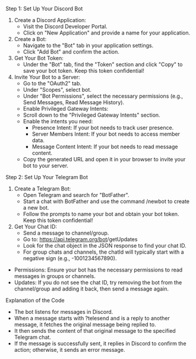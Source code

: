 
Step 1: Set Up Your Discord Bot
1. Create a Discord Application:
    * Visit the Discord Developer Portal.
    * Click on "New Application" and provide a name for your application.
2. Create a Bot:
    * Navigate to the "Bot" tab in your application settings.
    * Click "Add Bot" and confirm the action.
3. Get Your Bot Token:
    * Under the "Bot" tab, find the "Token" section and click "Copy" to save your bot token. Keep this token confidential!
4. Invite Your Bot to a Server:
    * Go to the "OAuth2" tab.
    * Under "Scopes", select bot.
    * Under "Bot Permissions", select the necessary permissions (e.g., Send Messages, Read Message History).
    * Enable Privileged Gateway Intents:
    * Scroll down to the "Privileged Gateway Intents" section.
    * Enable the intents you need:
        * Presence Intent: If your bot needs to track user presence.
        * Server Members Intent: If your bot needs to access member data.
        * Message Content Intent: If your bot needs to read message content.
    * Copy the generated URL and open it in your browser to invite your bot to your server.

Step 2: Set Up Your Telegram Bot
1. Create a Telegram Bot:
    * Open Telegram and search for "BotFather".
    * Start a chat with BotFather and use the command /newbot to create a new bot.
    * Follow the prompts to name your bot and obtain your bot token. Keep this token confidential!
2. Get Your Chat ID:
    * Send a message to channel/group.
    * Go to: https://api.telegram.org/bot<yourtoken>/getUpdates
    * Look for the chat object in the JSON response to find your chat ID.
    * For group chats and channels, the chatId will typically start with a negative sign (e.g., -1001234567890).

* Permissions: Ensure your bot has the necessary permissions to read messages in groups or channels.
* Updates: If you do not see the chat ID, try removing the bot from the channel/group and adding it back, then send a message again.


Explanation of the Code
* The bot listens for messages in Discord.
* When a message starts with ?telesend and is a reply to another message, it fetches the original message being replied to.
* It then sends the content of that original message to the specified Telegram chat.
* If the message is successfully sent, it replies in Discord to confirm the action; otherwise, it sends an error message.

